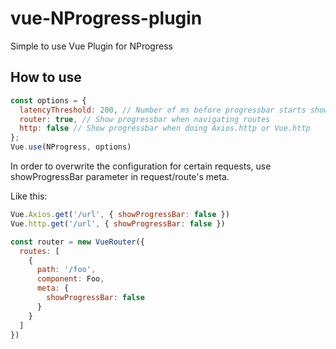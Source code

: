 # vue-NProgress-plugin
Simple to use Vue Plugin for NProgress


## How to use

```js
const options = {
  latencyThreshold: 200, // Number of ms before progressbar starts showing
  router: true, // Show progressbar when navigating routes
  http: false // Show progressbar when doing Axios.http or Vue.http
};
Vue.use(NProgress, options)
```

In order to overwrite the configuration for certain requests, use showProgressBar parameter in request/route's meta.

Like this:

```js
Vue.Axios.get('/url', { showProgressBar: false })
Vue.http.get('/url', { showProgressBar: false })
```
```js
const router = new VueRouter({
  routes: [
    {
      path: '/foo',
      component: Foo,
      meta: {
        showProgressBar: false
      }
    }
  ]
})
```